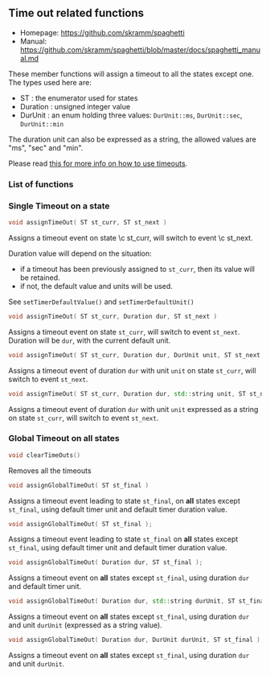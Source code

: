## Time out related functions

- Homepage: https://github.com/skramm/spaghetti
- Manual: https://github.com/skramm/spaghetti/blob/master/docs/spaghetti_manual.md

These member functions will assign a timeout to all the states except one.
The types used here are:
- ST : the enumerator used for states
- Duration : unsigned integer value
- DurUnit : an enum holding three values:
```DurUnit::ms```, ```DurUnit::sec```, ```DurUnit::min```

The duration unit can also be expressed as a string, the allowed values are "ms", "sec" and "min".

Please read [this for more info on how to use timeouts](spaghetti_manual.md#showcase2).

### List of functions

### Single Timeout on a state

```C++
void assignTimeOut( ST st_curr, ST st_next )
```
Assigns a timeout event on state \c st_curr, will switch to event \c st_next.

Duration value will depend on the situation:
 - if a timeout has been previously assigned to `st_curr`, then its value will be retained.
 - if not, the default value and units will be used.

See `setTimerDefaultValue()` and `setTimerDefaultUnit()`

```C++
void assignTimeOut( ST st_curr, Duration dur, ST st_next )
```
Assigns a timeout event on state `st_curr`, will switch to event `st_next`.
Duration will be `dur`, with the current default unit.

```C++
void assignTimeOut( ST st_curr, Duration dur, DurUnit unit, ST st_next );
```
Assigns a timeout event of duration `dur` with unit `unit` on state `st_curr`, will switch to event `st_next`.

```C++
void assignTimeOut( ST st_curr, Duration dur, std::string unit, ST st_next );
```
Assigns a timeout event of duration `dur` with unit `unit` expressed as a string on state `st_curr`, will switch to event `st_next`.



### Global Timeout on all states

```C++
void clearTimeOuts()
```
Removes all the timeouts

```C++
void assignGlobalTimeOut( ST st_final )
```
Assigns a timeout event leading to state ```st_final```, on **all** states except ```st_final```,
using default timer unit and default timer duration value.

```C++
void assignGlobalTimeOut( ST st_final );
```
Assigns a timeout event leading to state ```st_final``` on **all** states except ```st_final```, using default timer unit and default timer duration value.

```C++
void assignGlobalTimeOut( Duration dur, ST st_final );
```
Assigns a timeout event on **all** states except ```st_final```, using duration ```dur``` and default timer unit.

```C++
void assignGlobalTimeOut( Duration dur, std::string durUnit, ST st_final );
```
Assigns a timeout event on **all** states except ```st_final```, using duration ```dur``` and unit ```durUnit``` (expressed as a string value).


```C++
void assignGlobalTimeOut( Duration dur, DurUnit durUnit, ST st_final );
```
Assigns a timeout event on **all** states except ```st_final```, using duration ```dur``` and unit ```durUnit```.
